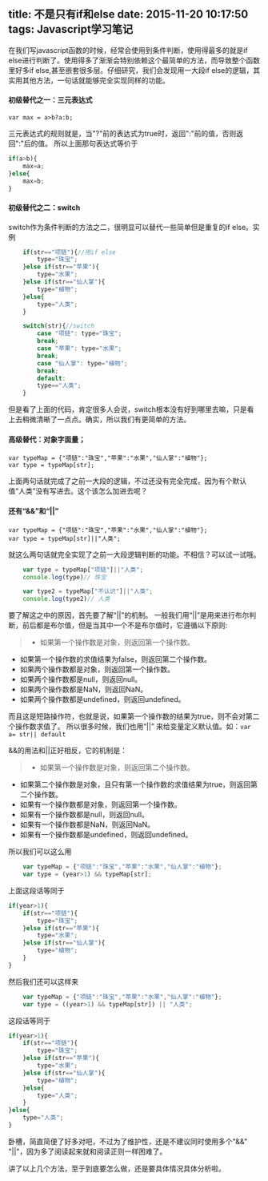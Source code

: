 title: 不是只有if和else
date: 2015-11-20 10:17:50
tags: Javascript学习笔记
---

在我们写javascript函数的时候，经常会使用到条件判断，使用得最多的就是if else进行判断了。使用得多了渐渐会特别依赖这个最简单的方法，而导致整个函数里好多if else,甚至嵌套很多层。仔细研究，我们会发现用一大段if else的逻辑，其实用其他方法，一句话就能够完全实现同样的功能。

#### 初级替代之一：三元表达式
    var max = a>b?a:b;

三元表达式的规则就是，当"?"前的表达式为true时，返回":"前的值，否则返回":"后的值。
所以上面那句表达式等价于
```javascript
if(a>b){
    max=a;
}else{
    max=b;
}
```
#### 初级替代之二：switch

switch作为条件判断的方法之二，很明显可以替代一些简单但是重复的if else。实例

```javascript
    if(str=="项链"){//用if else
        type="珠宝";
    }else if(str=="苹果"){
        type="水果";
    }else if(str=="仙人掌"){
        type="植物";
    }else{
        type="人类";
    }
```
```javascript
    switch(str){//switch
        case "项链": type="珠宝";
        break;
        case "苹果": type="水果";
        break;
        case "仙人掌": type="植物";
        break;
        default:
        type=="人类";
    }
```
但是看了上面的代码，肯定很多人会说，switch根本没有好到哪里去嘛，只是看上去稍微清晰了一点点。确实，所以我们有更简单的方法。

#### 高级替代：对象字面量；
    
    var typeMap = {"项链":"珠宝","苹果":"水果","仙人掌":"植物"};
    var type = typeMap[str];

上面两句话就完成了之前一大段的逻辑，不过还没有完全完成，因为有个默认值“人类”没有写进去。这个该怎么加进去呢？

#### 还有“&&”和“||”
    var typeMap = {"项链":"珠宝","苹果":"水果","仙人掌":"植物"};
    var type = typeMap[str]||"人类";

就这么两句话就完全实现了之前一大段逻辑判断的功能。不相信？可以试一试哦。
```javascript
    var type = typeMap["项链"]||"人类";
    console.log(type)// 珠宝

    var type2 = typeMap["不认识"]||"人类";
    console.log(type2)// 人类
```

要了解这之中的原因，首先要了解“||”的机制。
一般我们用“||”是用来进行布尔判断，前后都是布尔值，但是当其中一个不是布尔值时，它遵循以下原则:
>- 如果第一个操作数是对象，则返回第一个操作数。
- 如果第一个操作数的求值结果为false，则返回第二个操作数。
- 如果两个操作数都是对象，则返回第一个操作数。
- 如果两个操作数都是null，则返回null。
- 如果两个操作数都是NaN，则返回NaN。
- 如果两个操作数都是undefined，则返回undefined。

而且这是短路操作符，也就是说，如果第一个操作数的结果为true，则不会对第二个操作数求值了。
所以很多时候，我们也用“||” 来给变量定义默认值。如：`var a= str|| default`

&&的用法和||正好相反，它的机制是：
>- 如果第一个操作数是对象，则返回第二个操作数。
- 如果第二个操作数是对象，且只有第一个操作数的求值结果为true，则返回第二个操作数。
- 如果有一个操作数都是对象，则返回第一个操作数。
- 如果有一个操作数都是null，则返回null。
- 如果有一个操作数都是NaN，则返回NaN。
- 如果有一个操作数都是undefined，则返回undefined。

所以我们可以这么用
```javascript
    var typeMap = {"项链":"珠宝","苹果":"水果","仙人掌":"植物"};
    var type = (year>1) && typeMap[str];
```
上面这段话等同于
```javascript
if(year>1){
    if(str=="项链"){
        type="珠宝";
    }else if(str=="苹果"){
        type="水果";
    }else if(str=="仙人掌"){
        type="植物";
    }
}
```
然后我们还可以这样来
```javascript
    var typeMap = {"项链":"珠宝","苹果":"水果","仙人掌":"植物"};
    var type = ((year>1) && typeMap[str]) || "人类";
```
这段话等同于
```javascript
if(year>1){
    if(str=="项链"){
        type="珠宝";
    }else if(str=="苹果"){
        type="水果";
    }else if(str=="仙人掌"){
        type="植物";
    }else{
        type="人类";
    }
}else{
    type="人类";
}
```
卧槽，简直简便了好多对吧，不过为了维护性，还是不建议同时使用多个"&&" "||"，因为多了阅读起来就和阅读正则一样困难了。


讲了以上几个方法，至于到底要怎么做，还是要具体情况具体分析啦。
